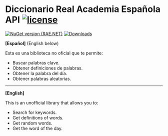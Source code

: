 # Diccionario Real Academia Española API [![license](https://img.shields.io/badge/License-MIT-blue.svg)](https://github.com/josago97/RAE.NET/blob/master/LICENSE)

[![NuGet version (RAE.NET)](https://img.shields.io/nuget/v/RAE.NET.svg)](https://www.nuget.org/packages/RAE.NET/) [![Downloads](https://img.shields.io/nuget/dt/RAE.NET.svg)](https://www.nuget.org/packages/RAE.NET/)

**[Español]** (English below)

Esta es una biblioteca no oficial que te permite:
- Buscar palabras clave.
- Obtener definiciones de palabras.
- Obtener la palabra del día.
- Obtener palabras aleatorias.

---------------------------------------

**[English]**

This is an unofficial library that allows you to:
- Search for keywords.
- Get definitions of words.
- Get random words.
- Get the word of the day.
